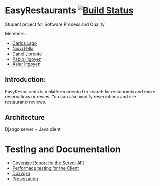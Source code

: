 # EasyRestaurants [![Build Status](https://travis-ci.com/BSPQ18-19/BSPQ19-E5.svg?branch=master)](https://travis-ci.org/BSPQ18-19/BSPQ19-E5)
Student project for Software Process and Quality.

Members:
- [Carlos Lago](https://github.com/carloslago)
- [Niovi Rella](https://github.com/NioviRella)
- [Danel Llorente](https://github.com/Danelue)
- [Pablo Irigoyen](https://github.com/pabloirigo)
- [Asier Irigoyen](https://github.com/Irigatzu)

## Introduction:
EasyRestaurants is a platform oriented to search for restaurants and make reservations or revies. You can also modify reservations and
see restaurants reviews.

## Architecture
Django server + Java client

# Testing and Documentation
- [Coverage Report for the Server API](https://bspq18-19.github.io/BSPQ19-E5/coverage/polls_views_py.html)
- [Performace testing for the Client](https://bspq18-19.github.io/BSPQ19-E5/contiperf.html)
- [Doxygen](https://bspq18-19.github.io/BSPQ19-E5/doxygen/annotated.html)
- [Presentation](https://bspq18-19.github.io/BSPQ19-E5/EasyRestaurants.pdf)
